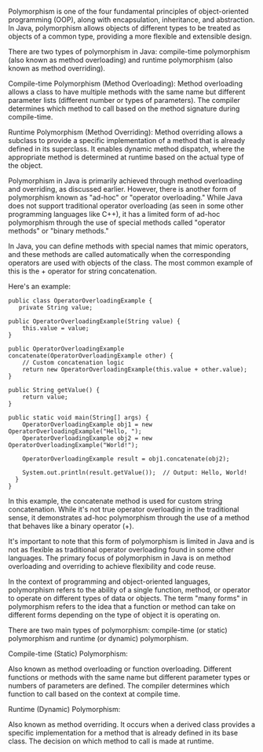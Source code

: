 Polymorphism is one of the four fundamental principles of object-oriented programming (OOP), along with encapsulation, inheritance, and abstraction. In Java, polymorphism allows objects of different types to be treated as objects of a common type, providing a more flexible and extensible design.

There are two types of polymorphism in Java: compile-time polymorphism (also known as method overloading) and runtime polymorphism (also known as method overriding).

Compile-time Polymorphism (Method Overloading):
Method overloading allows a class to have multiple methods with the same name but different parameter lists (different number or types of parameters). The compiler determines which method to call based on the method signature during compile-time.

Runtime Polymorphism (Method Overriding):
Method overriding allows a subclass to provide a specific implementation of a method that is already defined in its superclass. It enables dynamic method dispatch, where the appropriate method is determined at runtime based on the actual type of the object.


Polymorphism in Java is primarily achieved through method overloading and overriding, as discussed earlier. However, there is another form of polymorphism known as "ad-hoc" or "operator overloading." While Java does not support traditional operator overloading (as seen in some other programming languages like C++), it has a limited form of ad-hoc polymorphism through the use of special methods called "operator methods" or "binary methods."

In Java, you can define methods with special names that mimic operators, and these methods are called automatically when the corresponding operators are used with objects of the class. The most common example of this is the + operator for string concatenation.

Here's an example:

    public class OperatorOverloadingExample {
       private String value;

    public OperatorOverloadingExample(String value) {
        this.value = value;
    }

    public OperatorOverloadingExample concatenate(OperatorOverloadingExample other) {
        // Custom concatenation logic
        return new OperatorOverloadingExample(this.value + other.value);
    }

    public String getValue() {
        return value;
    }

    public static void main(String[] args) {
        OperatorOverloadingExample obj1 = new OperatorOverloadingExample("Hello, ");
        OperatorOverloadingExample obj2 = new OperatorOverloadingExample("World!");

        OperatorOverloadingExample result = obj1.concatenate(obj2);

        System.out.println(result.getValue());  // Output: Hello, World!
      }
    }

In this example, the concatenate method is used for custom string concatenation. While it's not true operator overloading in the traditional sense, it demonstrates ad-hoc polymorphism through the use of a method that behaves like a binary operator (+).

It's important to note that this form of polymorphism is limited in Java and is not as flexible as traditional operator overloading found in some other languages. The primary focus of polymorphism in Java is on method overloading and overriding to achieve flexibility and code reuse.



In the context of programming and object-oriented languages, polymorphism refers to the ability of a single function, method, or operator to operate on different types of data or objects. The term "many forms" in polymorphism refers to the idea that a function or method can take on different forms depending on the type of object it is operating on.

There are two main types of polymorphism: compile-time (or static) polymorphism and runtime (or dynamic) polymorphism.

Compile-time (Static) Polymorphism:

Also known as method overloading or function overloading.
Different functions or methods with the same name but different parameter types or numbers of parameters are defined.
The compiler determines which function to call based on the context at compile time.



Runtime (Dynamic) Polymorphism:

Also known as method overriding.
It occurs when a derived class provides a specific implementation for a method that is already defined in its base class.
The decision on which method to call is made at runtime.
